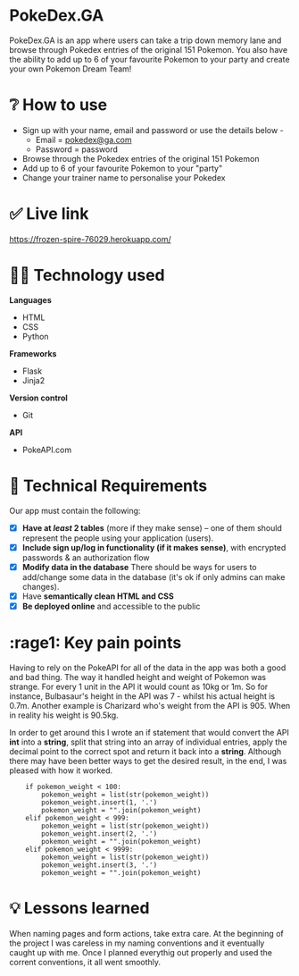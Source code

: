 # PokeDex.GA

PokeDex.GA is an app where users can take a trip down memory lane and browse through Pokedex entries of the original 151 Pokemon. You also have the ability to add up to 6 of your favourite Pokemon to your party and create your own Pokemon Dream Team!

# :grey_question: How to use

-   Sign up with your name, email and password or use the details below -
    - Email = pokedex@ga.com
    - Password = password
-   Browse through the Pokedex entries of the original 151 Pokemon
-   Add up to 6 of your favourite Pokemon to your "party"
-   Change your trainer name to personalise your Pokedex

# :white_check_mark: Live link
https://frozen-spire-76029.herokuapp.com/

# :man_technologist: Technology used
**Languages**
- HTML
- CSS
- Python

**Frameworks**
- Flask
- Jinja2

**Version control**
- Git

**API**
- PokeAPI.com

# :memo: Technical Requirements

Our app must contain the following:

- [x]  **Have at *least* 2 tables** (more if they make sense) – one of them should represent the people using your application (users).
- [x]  **Include sign up/log in functionality (if it makes sense)**, with encrypted passwords & an authorization flow
- [x]  **Modify data in the database** There should be ways for users to add/change some data in the database (it's ok if only admins can make changes).
- [x]  Have **semantically clean HTML and CSS**
- [x]  **Be deployed online** and accessible to the public

# :rage1: Key pain points
Having to rely on the PokeAPI for all of the data in the app was both a good and bad thing. The way it handled height and weight of Pokemon was strange. For every 1 unit in the API it would count as 10kg or 1m. So for instance, Bulbasaur's height in the API was 7 - whilst his actual height is 0.7m. Another example is Charizard who's weight from the API is 905. When in reality his weight is 90.5kg.

In order to get around this I wrote an if statement that would convert the API **int** into a **string**, split that string into an array of individual entries, apply the decimal point to the correct spot and return it back into a **string**. Although there may have been better ways to get the desired result, in the end, I was pleased with how it worked.

```
    if pokemon_weight < 100:
        pokemon_weight = list(str(pokemon_weight))
        pokemon_weight.insert(1, '.')
        pokemon_weight = "".join(pokemon_weight)
    elif pokemon_weight < 999:
        pokemon_weight = list(str(pokemon_weight))
        pokemon_weight.insert(2, '.')
        pokemon_weight = "".join(pokemon_weight)
    elif pokemon_weight < 9999:
        pokemon_weight = list(str(pokemon_weight))
        pokemon_weight.insert(3, '.')
        pokemon_weight = "".join(pokemon_weight)
```

# :bulb: Lessons learned
When naming pages and form actions, take extra care. At the beginning of the project I was careless in my naming conventions and it eventually caught up with me. Once I planned everythig out properly and used the corrent conventions, it all went smoothly.
